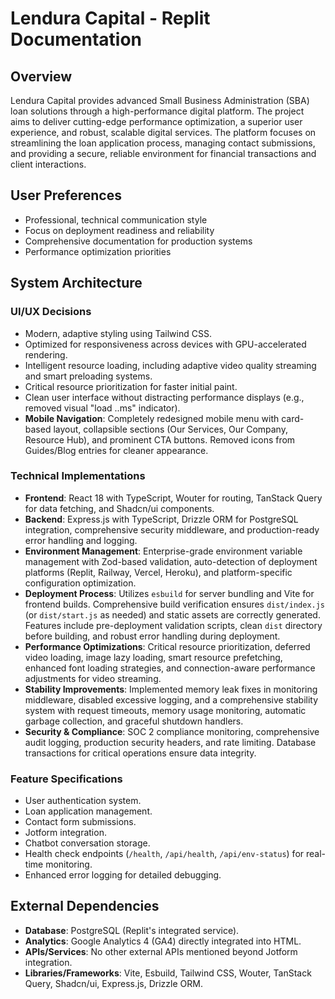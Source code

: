# Lendura Capital - Replit Documentation

## Overview
Lendura Capital provides advanced Small Business Administration (SBA) loan solutions through a high-performance digital platform. The project aims to deliver cutting-edge performance optimization, a superior user experience, and robust, scalable digital services. The platform focuses on streamlining the loan application process, managing contact submissions, and providing a secure, reliable environment for financial transactions and client interactions.

## User Preferences
- Professional, technical communication style
- Focus on deployment readiness and reliability
- Comprehensive documentation for production systems
- Performance optimization priorities

## System Architecture

### UI/UX Decisions
- Modern, adaptive styling using Tailwind CSS.
- Optimized for responsiveness across devices with GPU-accelerated rendering.
- Intelligent resource loading, including adaptive video quality streaming and smart preloading systems.
- Critical resource prioritization for faster initial paint.
- Clean user interface without distracting performance displays (e.g., removed visual "load ..ms" indicator).
- **Mobile Navigation**: Completely redesigned mobile menu with card-based layout, collapsible sections (Our Services, Our Company, Resource Hub), and prominent CTA buttons. Removed icons from Guides/Blog entries for cleaner appearance.

### Technical Implementations
- **Frontend**: React 18 with TypeScript, Wouter for routing, TanStack Query for data fetching, and Shadcn/ui components.
- **Backend**: Express.js with TypeScript, Drizzle ORM for PostgreSQL integration, comprehensive security middleware, and production-ready error handling and logging.
- **Environment Management**: Enterprise-grade environment variable management with Zod-based validation, auto-detection of deployment platforms (Replit, Railway, Vercel, Heroku), and platform-specific configuration optimization.
- **Deployment Process**: Utilizes `esbuild` for server bundling and Vite for frontend builds. Comprehensive build verification ensures `dist/index.js` (or `dist/start.js` as needed) and static assets are correctly generated. Features include pre-deployment validation scripts, clean `dist` directory before building, and robust error handling during deployment.
- **Performance Optimizations**: Critical resource prioritization, deferred video loading, image lazy loading, smart resource prefetching, enhanced font loading strategies, and connection-aware performance adjustments for video streaming.
- **Stability Improvements**: Implemented memory leak fixes in monitoring middleware, disabled excessive logging, and a comprehensive stability system with request timeouts, memory usage monitoring, automatic garbage collection, and graceful shutdown handlers.
- **Security & Compliance**: SOC 2 compliance monitoring, comprehensive audit logging, production security headers, and rate limiting. Database transactions for critical operations ensure data integrity.

### Feature Specifications
- User authentication system.
- Loan application management.
- Contact form submissions.
- Jotform integration.
- Chatbot conversation storage.
- Health check endpoints (`/health`, `/api/health`, `/api/env-status`) for real-time monitoring.
- Enhanced error logging for detailed debugging.

## External Dependencies
- **Database**: PostgreSQL (Replit's integrated service).
- **Analytics**: Google Analytics 4 (GA4) directly integrated into HTML.
- **APIs/Services**: No other external APIs mentioned beyond Jotform integration.
- **Libraries/Frameworks**: Vite, Esbuild, Tailwind CSS, Wouter, TanStack Query, Shadcn/ui, Express.js, Drizzle ORM.